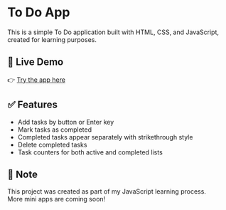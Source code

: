 # To Do App

This is a simple To Do application built with HTML, CSS, and JavaScript, created for learning purposes.

## 🚀 Live Demo

👉 [Try the app here](https://satoshi-stprojects.github.io/todo_app/)

## ✅ Features

- Add tasks by button or Enter key  
- Mark tasks as completed  
- Completed tasks appear separately with strikethrough style  
- Delete completed tasks  
- Task counters for both active and completed lists

## 📝 Note

This project was created as part of my JavaScript learning process.  
More mini apps are coming soon!